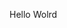 Hello Wolrd























































































































































































































































































































































































































































































































































































































































































































































































































































































































































































































































































































































































































































































































































































































































































































































